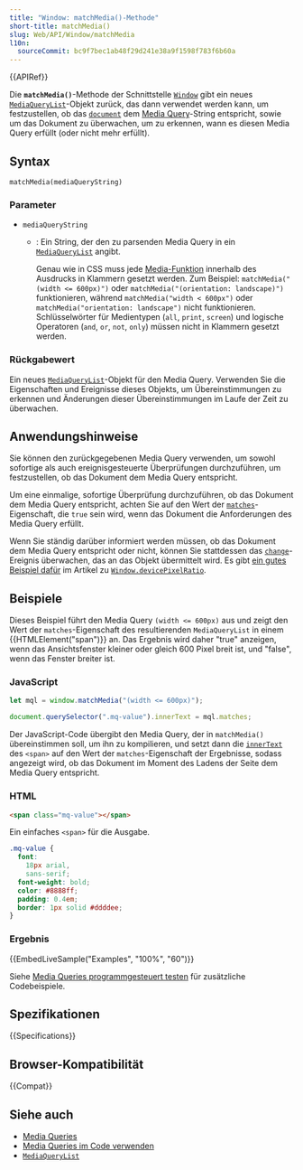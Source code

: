 ```yaml
---
title: "Window: matchMedia()-Methode"
short-title: matchMedia()
slug: Web/API/Window/matchMedia
l10n:
  sourceCommit: bc9f7bec1ab48f29d241e38a9f1598f783f6b60a
---
```


{{APIRef}}

Die **`matchMedia()`**-Methode der Schnittstelle [`Window`](/de/docs/Web/API/Window) gibt ein neues [`MediaQueryList`](/de/docs/Web/API/MediaQueryList)-Objekt zurück, das dann verwendet werden kann, um festzustellen, ob das [`document`](/de/docs/Web/API/Document) dem [Media Query](/de/docs/Web/CSS/CSS_media_queries/Using_media_queries)-String entspricht, sowie um das Dokument zu überwachen, um zu erkennen, wann es diesen Media Query erfüllt (oder nicht mehr erfüllt).

## Syntax

```js-nolint
matchMedia(mediaQueryString)
```

### Parameter

- `mediaQueryString`
  - : Ein String, der den zu parsenden Media Query in ein [`MediaQueryList`](/de/docs/Web/API/MediaQueryList) angibt.

    Genau wie in CSS muss jede [Media-Funktion](/de/docs/Web/CSS/@media#media_features) innerhalb des Ausdrucks in Klammern gesetzt werden. Zum Beispiel: `matchMedia("(width <= 600px)")` oder `matchMedia("(orientation: landscape)")` funktionieren, während `matchMedia("width < 600px")` oder `matchMedia("orientation: landscape")` nicht funktionieren. Schlüsselwörter für Medientypen (`all`, `print`, `screen`) und logische Operatoren (`and`, `or`, `not`, `only`) müssen nicht in Klammern gesetzt werden.

### Rückgabewert

Ein neues [`MediaQueryList`](/de/docs/Web/API/MediaQueryList)-Objekt für den Media Query. Verwenden Sie die Eigenschaften und Ereignisse dieses Objekts, um Übereinstimmungen zu erkennen und Änderungen dieser Übereinstimmungen im Laufe der Zeit zu überwachen.

## Anwendungshinweise

Sie können den zurückgegebenen Media Query verwenden, um sowohl sofortige als auch ereignisgesteuerte Überprüfungen durchzuführen, um festzustellen, ob das Dokument dem Media Query entspricht.

Um eine einmalige, sofortige Überprüfung durchzuführen, ob das Dokument dem Media Query entspricht, achten Sie auf den Wert der [`matches`](/de/docs/Web/API/MediaQueryList/matches)-Eigenschaft, die `true` sein wird, wenn das Dokument die Anforderungen des Media Query erfüllt.

Wenn Sie ständig darüber informiert werden müssen, ob das Dokument dem Media Query entspricht oder nicht, können Sie stattdessen das [`change`](/de/docs/Web/API/MediaQueryList/change_event)-Ereignis überwachen, das an das Objekt übermittelt wird. Es gibt [ein gutes Beispiel dafür](/de/docs/Web/API/Window/devicePixelRatio#monitoring_screen_resolution_or_zoom_level_changes) im Artikel zu [`Window.devicePixelRatio`](/de/docs/Web/API/Window/devicePixelRatio).

## Beispiele

Dieses Beispiel führt den Media Query `(width <= 600px)` aus und zeigt den Wert der `matches`-Eigenschaft des resultierenden `MediaQueryList` in einem {{HTMLElement("span")}} an. Das Ergebnis wird daher "true" anzeigen, wenn das Ansichtsfenster kleiner oder gleich 600 Pixel breit ist, und "false", wenn das Fenster breiter ist.

### JavaScript

```js
let mql = window.matchMedia("(width <= 600px)");

document.querySelector(".mq-value").innerText = mql.matches;
```

Der JavaScript-Code übergibt den Media Query, der in `matchMedia()` übereinstimmen soll, um ihn zu kompilieren, und setzt dann die [`innerText`](/de/docs/Web/API/HTMLElement/innerText) des `<span>` auf den Wert der `matches`-Eigenschaft der Ergebnisse, sodass angezeigt wird, ob das Dokument im Moment des Ladens der Seite dem Media Query entspricht.

### HTML

```html
<span class="mq-value"></span>
```

Ein einfaches `<span>` für die Ausgabe.

```css hidden
.mq-value {
  font:
    18px arial,
    sans-serif;
  font-weight: bold;
  color: #8888ff;
  padding: 0.4em;
  border: 1px solid #ddddee;
}
```

### Ergebnis

{{EmbedLiveSample("Examples", "100%", "60")}}

Siehe [Media Queries programmgesteuert testen](/de/docs/Web/CSS/CSS_media_queries/Testing_media_queries) für zusätzliche Codebeispiele.

## Spezifikationen

{{Specifications}}

## Browser-Kompatibilität

{{Compat}}

## Siehe auch

- [Media Queries](/de/docs/Web/CSS/CSS_media_queries/Using_media_queries)
- [Media Queries im Code verwenden](/de/docs/Web/CSS/CSS_media_queries/Testing_media_queries)
- [`MediaQueryList`](/de/docs/Web/API/MediaQueryList)
